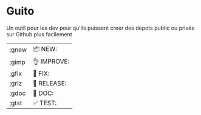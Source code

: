 # Guito

Un outil pour les dev pour qu'ils puissent creer des depots public ou privée sur Github plus facilement


|   |   |   
|---|---|
| ;gnew | 📦 NEW:     |   
| ;gimp | 👌 IMPROVE:  |   
| ;gfix | 🐛 FIX:     |
| ;grlz | 🚀 RELEASE: |
| ;gdoc | 📖 DOC:     |
| ;gtst | ✅ TEST:    |
